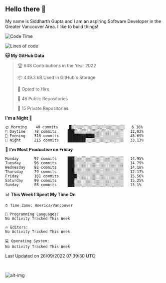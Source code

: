 ## Hello there :wave:

My name is Siddharth Gupta and I am an aspiring Software Developer in the Greater Vancouver Area. I like to build things!

<!-- ![gif](https://github.com/siddg97/siddg97/blob/master/dino.gif) -->

<!--START_SECTION:waka-->
![Code Time](http://img.shields.io/badge/Code%20Time-1%2C856%20hrs%2023%20mins-blue)

![Lines of code](https://img.shields.io/badge/From%20Hello%20World%20I%27ve%20Written-5%20Million%20lines%20of%20code-blue)

**🐱 My GitHub Data** 

> 🏆 648 Contributions in the Year 2022
 > 
> 📦 449.3 kB Used in GitHub's Storage 
 > 
> 💼 Opted to Hire
 > 
> 📜 46 Public Repositories 
 > 
> 🔑 15 Private Repositories  
 > 
**I'm a Night 🦉** 

```text
🌞 Morning    40 commits     █░░░░░░░░░░░░░░░░░░░░░░░░   6.16% 
🌆 Daytime    78 commits     ███░░░░░░░░░░░░░░░░░░░░░░   12.02% 
🌃 Evening    316 commits    ████████████░░░░░░░░░░░░░   48.69% 
🌙 Night      215 commits    ████████░░░░░░░░░░░░░░░░░   33.13%

```
📅 **I'm Most Productive on Friday** 

```text
Monday       97 commits     ███░░░░░░░░░░░░░░░░░░░░░░   14.95% 
Tuesday      96 commits     ███░░░░░░░░░░░░░░░░░░░░░░   14.79% 
Wednesday    92 commits     ███░░░░░░░░░░░░░░░░░░░░░░   14.18% 
Thursday     79 commits     ███░░░░░░░░░░░░░░░░░░░░░░   12.17% 
Friday       101 commits    ████░░░░░░░░░░░░░░░░░░░░░   15.56% 
Saturday     99 commits     ███░░░░░░░░░░░░░░░░░░░░░░   15.25% 
Sunday       85 commits     ███░░░░░░░░░░░░░░░░░░░░░░   13.1%

```


📊 **This Week I Spent My Time On** 

```text
⌚︎ Time Zone: America/Vancouver

💬 Programming Languages: 
No Activity Tracked This Week

🔥 Editors: 
No Activity Tracked This Week

💻 Operating System: 
No Activity Tracked This Week

```


 Last Updated on 26/09/2022 07:39:30 UTC
<!--END_SECTION:waka-->

<br>

![alt-img](https://github-readme-stats.vercel.app/api?username=siddg97&count_private=true&theme=nightowl&show_icons=true)

